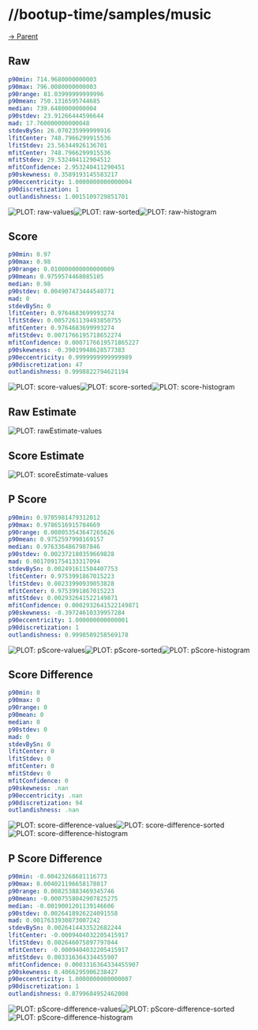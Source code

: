 
# //bootup-time/samples/music

[→ Parent](../..)


## Raw


```yaml
p90min: 714.9680000000003
p90max: 796.0080000000003
p90range: 81.03999999999996
p90mean: 750.1316595744685
median: 739.6480000000004
p90stdev: 23.91266444596644
mad: 17.760000000000048
stdevBySn: 26.070235999999916
lfitCenter: 748.7966299915536
lfitStdev: 23.56344926136701
mfitCenter: 748.7966299915536
mfitStdev: 29.532404112904512
mfitConfidence: 2.953240411290451
p90skewness: 0.3589193145583217
p90eccentricity: 1.0000000000000004
p90discretization: 1
outlandishness: 1.0015109729851701

```

![PLOT: raw-values](./raw/values.svg)![PLOT: raw-sorted](./raw/sorted.svg)![PLOT: raw-histogram](./raw/histogram.svg)
## Score


```yaml
p90min: 0.97
p90max: 0.98
p90range: 0.010000000000000009
p90mean: 0.9759574468085105
median: 0.98
p90stdev: 0.004907473444540771
mad: 0
stdevBySn: 0
lfitCenter: 0.9764683699993274
lfitStdev: 0.0057261139493850755
mfitCenter: 0.9764683699993274
mfitStdev: 0.0071766195718652274
mfitConfidence: 0.0007176619571865227
p90skewness: -0.39019948628577383
p90eccentricity: 0.9999999999999989
p90discretization: 47
outlandishness: 0.9998822794621194

```

![PLOT: score-values](./score/values.svg)![PLOT: score-sorted](./score/sorted.svg)![PLOT: score-histogram](./score/histogram.svg)
## Raw Estimate

![PLOT: rawEstimate-values](./rawEstimate/values.svg)
## Score Estimate

![PLOT: scoreEstimate-values](./scoreEstimate/values.svg)
## P Score


```yaml
p90min: 0.9705981479312012
p90max: 0.9786516915784669
p90range: 0.008053543647265626
p90mean: 0.9752597998169157
median: 0.9763364867987846
p90stdev: 0.002372180359669828
mad: 0.0017091754133317094
stdevBySn: 0.002491611504407753
lfitCenter: 0.9753991867015223
lfitStdev: 0.00233990939053828
mfitCenter: 0.9753991867015223
mfitStdev: 0.002932641522149871
mfitConfidence: 0.0002932641522149871
p90skewness: -0.39724610339957284
p90eccentricity: 1.000000000000001
p90discretization: 1
outlandishness: 0.9998589258569178

```

![PLOT: pScore-values](./pScore/values.svg)![PLOT: pScore-sorted](./pScore/sorted.svg)![PLOT: pScore-histogram](./pScore/histogram.svg)
## Score Difference


```yaml
p90min: 0
p90max: 0
p90range: 0
p90mean: 0
median: 0
p90stdev: 0
mad: 0
stdevBySn: 0
lfitCenter: 0
lfitStdev: 0
mfitCenter: 0
mfitStdev: 0
mfitConfidence: 0
p90skewness: .nan
p90eccentricity: .nan
p90discretization: 94
outlandishness: .nan

```

![PLOT: score-difference-values](./score-difference/values.svg)![PLOT: score-difference-sorted](./score-difference/sorted.svg)![PLOT: score-difference-histogram](./score-difference/histogram.svg)
## P Score Difference


```yaml
p90min: -0.00423268681116773
p90max: 0.004021196658178017
p90range: 0.008253883469345746
p90mean: -0.0007558042907825275
median: -0.0019001201139146606
p90stdev: 0.0026418926224091558
mad: 0.0017633930873007242
stdevBySn: 0.0026414433522682244
lfitCenter: -0.0009404032205415917
lfitStdev: 0.002646075897797044
mfitCenter: -0.0009404032205415917
mfitStdev: 0.003316364334455907
mfitConfidence: 0.0003316364334455907
p90skewness: 0.4066295906238427
p90eccentricity: 1.0000000000000007
p90discretization: 1
outlandishness: 0.8799684952462008

```

![PLOT: pScore-difference-values](./pScore-difference/values.svg)![PLOT: pScore-difference-sorted](./pScore-difference/sorted.svg)![PLOT: pScore-difference-histogram](./pScore-difference/histogram.svg)